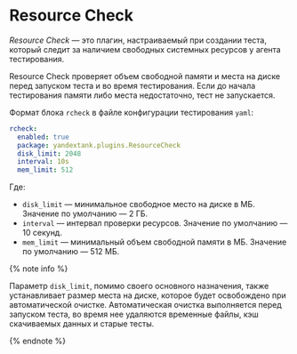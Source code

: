 # Resource Check

_Resource Check_ — это плагин, настраиваемый при создании теста, который следит за наличием свободных системных ресурсов у агента тестирования.

Resource Check проверяет объем свободной памяти и места на диске перед запуском теста и во время тестирования. Если до начала тестирования памяти либо места недостаточно, тест не запускается.

Формат блока `rcheck` в файле конфигурации тестирования `yaml`:

```yaml
rcheck:
  enabled: true
  package: yandextank.plugins.ResourceCheck
  disk_limit: 2048
  interval: 10s
  mem_limit: 512
```

Где:
* `disk_limit` — минимальное свободное место на диске в МБ. Значение по умолчанию — 2 ГБ.
* `interval` — интервал проверки ресурсов. Значение по умолчанию — 10 секунд.
* `mem_limit` — минимальный объем свободной памяти в МБ. Значение по умолчанию — 512 МБ.

{% note info %}

Параметр `disk_limit`, помимо своего основного назначения, также устанавливает размер места на диске, которое будет освобождено при автоматической очистке. Автоматическая очистка выполняется перед запуском теста, во время нее удаляются временные файлы, кэш скачиваемых данных и старые тесты.

{% endnote %}